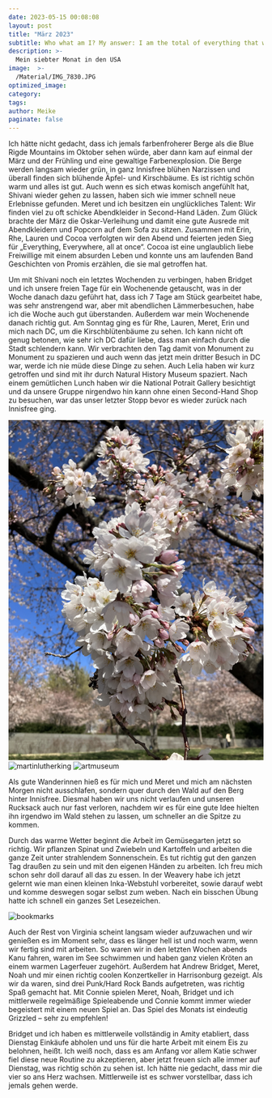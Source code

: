 ```yaml
---
date: 2023-05-15 00:08:08
layout: post
title: "März 2023"
subtitle: Who what am I? My answer: I am the total of everything that went before me, of all I have been seen done, of everything done-to-me. I am everyone everything whose being-in-the-world affected was affected by mine. I am anything that happens after I’ve gone which would not have happened if I had not come. Nor am I particular exceptional in this matter – Ein Frühlingsanfang.
description: >-
  Mein siebter Monat in den USA
image:  >-
  /Material/IMG_7830.JPG
optimized_image:
category:
tags:
author: Meike
paginate: false
---
```


Ich hätte nicht gedacht, dass ich jemals farbenfroherer Berge als die Blue Rigde Mountains im Oktober sehen würde, aber dann kam auf einmal der März und der Frühling und eine gewaltige Farbenexplosion. Die Berge werden langsam wieder grün, in ganz Innisfree blühen Narzissen und überall finden sich blühende Äpfel- und Kirschbäume. Es ist richtig schön warm und alles ist gut.
Auch wenn es sich etwas komisch angefühlt hat, Shivani wieder gehen zu lassen, haben sich wie immer schnell neue Erlebnisse gefunden. Meret und ich besitzen ein unglückliches Talent: Wir finden viel zu oft schicke Abendkleider in Second-Hand Läden. Zum Glück brachte der März die Oskar-Verleihung und damit eine gute Ausrede mit Abendkleidern und Popcorn auf dem Sofa zu sitzen. Zusammen mit Erin, Rhe, Lauren und Cocoa verfolgten wir den Abend und feierten jeden Sieg für „Everything, Everywhere, all at once“. Cocoa ist eine unglaublich liebe Freiwillige mit einem absurden Leben und konnte uns am laufenden Band Geschichten von Promis erzählen, die sie mal getroffen hat.


Um mit Shivani noch ein letztes Wochenden zu verbingen, haben Bridget und ich unsere freien Tage für ein Wochenende getauscht, was in der Woche danach dazu geführt hat, dass ich 7 Tage am Stück gearbeitet habe, was sehr anstrengend war, aber mit abendlichen Lämmerbesuchen, habe ich die Woche auch gut überstanden. Außerdem war mein Wochenende danach richtig gut. Am Sonntag ging es für Rhe, Lauren, Meret, Erin und mich nach DC, um die Kirschblütenbäume zu sehen. Ich kann nicht oft genug betonen, wie sehr ich DC dafür liebe, dass man einfach durch die Stadt schlendern kann. Wir verbrachten den Tag damit von Monument zu Monument zu spazieren und auch wenn das jetzt mein dritter Besuch in DC war, werde ich nie müde diese Dinge zu sehen. Auch Lelia haben wir kurz getroffen und sind mit ihr durch Natural History Museum spaziert. Nach einem gemütlichen Lunch haben wir die National Potrait Gallery besichtigt und da unsere Gruppe nirgendwo hin kann ohne einen Second-Hand Shop zu besuchen, war das unser letzter Stopp bevor es wieder zurück nach Innisfree ging. 

<img src="/Material/IMG_7830.JPG" alt="cherry blossom">
<img src="/Material/IMG_7822.JPG" alt="martinlutherking">
<img src="/Material/IMG_7843.JPG" alt="artmuseum">

Als gute Wanderinnen hieß es für mich und Meret und mich am nächsten Morgen nicht ausschlafen, sondern quer durch den Wald auf den Berg hinter Innisfree. Diesmal haben wir uns nicht verlaufen und unseren Rucksack auch nur fast verloren, nachdem wir es für eine gute Idee hielten ihn irgendwo im Wald stehen zu lassen, um schneller an die Spitze zu kommen. 

Durch das warme Wetter beginnt die Arbeit im Gemüsegarten jetzt so richtig. Wir pflanzen Spinat und Zwiebeln und Kartoffeln und arbeiten die ganze Zeit unter strahlendem Sonnenschein. Es tut richtig gut den ganzen Tag draußen zu sein und mit den eigenen Händen zu arbeiten. Ich freu mich schon sehr doll darauf all das zu essen. In der Weavery habe ich jetzt gelernt wie man einen kleinen Inka-Webstuhl vorbereitet, sowie darauf webt und komme deswegen sogar selbst zum weben. Nach ein bisschen Übung hatte ich schnell ein ganzes Set Lesezeichen. 

<img src="/Material/IMG_7984.JPG" alt="bookmarks">

Auch der Rest von Virginia scheint langsam wieder aufzuwachen und wir genießen es im Moment sehr, dass es länger hell ist und noch warm, wenn wir fertig sind mit arbeiten. So waren wir in den letzten Wochen abends Kanu fahren, waren im See schwimmen und haben ganz vielen Kröten an einem warmen Lagerfeuer zugehört. Außerdem hat Andrew Bridget, Meret, Noah und mir einen richtig coolen Konzertkeller in Harrisonburg gezeigt. Als wir da waren, sind drei Punk/Hard Rock Bands aufgetreten, was richtig Spaß gemacht hat. Mit Connie spielen Meret, Noah, Bridget und ich mittlerweile regelmäßige Spieleabende und Connie kommt immer wieder begeistert mit einem neuen Spiel an. Das Spiel des Monats ist eindeutig Grizzled – sehr zu empfehlen!

Bridget und ich haben es mittlerweile vollständig in Amity etabliert, dass Dienstag Einkäufe abholen und uns für die harte Arbeit mit einem Eis zu belohnen, heißt. Ich weiß noch, dass es am Anfang vor allem Katie schwer fiel diese neue Routine zu akzeptieren, aber jetzt freuen sich alle immer auf Dienstag, was richtig schön zu sehen ist. Ich hätte nie gedacht, dass mir die vier so ans Herz wachsen. Mittlerweile ist es schwer vorstellbar, dass ich jemals gehen werde.
